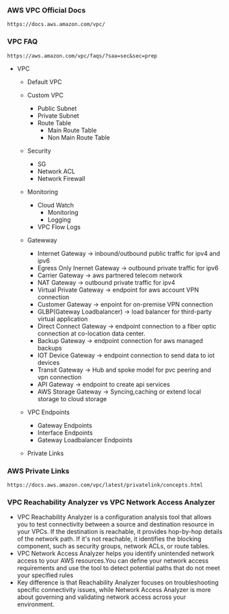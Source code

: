 ### AWS VPC Official Docs
```
https://docs.aws.amazon.com/vpc/
```
### VPC FAQ
```
https://aws.amazon.com/vpc/faqs/?saa=sec&sec=prep
```
- VPC
  - Default VPC
  - Custom VPC
     - Public Subnet
     - Private Subnet
     - Route Table
        - Main Route Table
        - Non Main Route Table
  - Security 
     - SG
     - Network ACL
     - Network Firewall
  - Monitoring
     - Cloud Watch
        - Monitoring
        - Logging
     - VPC Flow Logs

  - Gatewway
    - Internet Gateway -> inbound/outbound public traffic for ipv4 and ipv6
    - Egress Only Inernet Gateway -> outbound private traffic for ipv6
    - Carrier Gateway -> aws partnered telecom network
    - NAT Gateway -> outbound private traffic for ipv4
    - Virtual Private Gateway -> endpoint for aws account VPN connection
    - Customer Gateway -> enpoint for on-premise VPN connection
    - GLBP(Gateway Loadbalancer) -> load balancer for third-party virtual application
    - Direct Connect Gateway -> endpoint connection to a fiber optic connection at co-location data center.
    - Backup Gateway -> endpoint connection for aws managed backups
    - IOT Device Gateway -> endpoint connection to send data to iot devices
    - Transit Gateway  -> Hub and spoke model for  pvc peering and vpn connection
    - API Gateway -> endpoint to create api services
    - AWS Storage Gateway -> Syncing,caching or extend local storage to cloud storage
  - VPC Endpoints
    - Gateway Endpoints
    - Interface Endpoints
    - Gateway Loadbalancer Endpoints
  - Private Links
  

### AWS Private Links
```
https://docs.aws.amazon.com/vpc/latest/privatelink/concepts.html
```

### VPC Reachability Analyzer vs VPC Network Access Analyzer
- VPC Reachability Analyzer is a configuration analysis tool that allows you to test connectivity between a source and destination 
   resource in your VPCs. If the destination is reachable, it provides hop-by-hop details of the network path. If it's not reachable, it identifies the blocking component, such as security groups, network ACLs, or route tables.
- VPC Network Access Analyzer helps you identify unintended network access to your AWS resources.You can define your network access 
   requirements and use the tool to detect potential paths that do not meet your specified rules
- Key difference is that Reachability Analyzer focuses on troubleshooting specific connectivity issues, while Network Access Analyzer is more 
  about governing and validating network access across your environment.